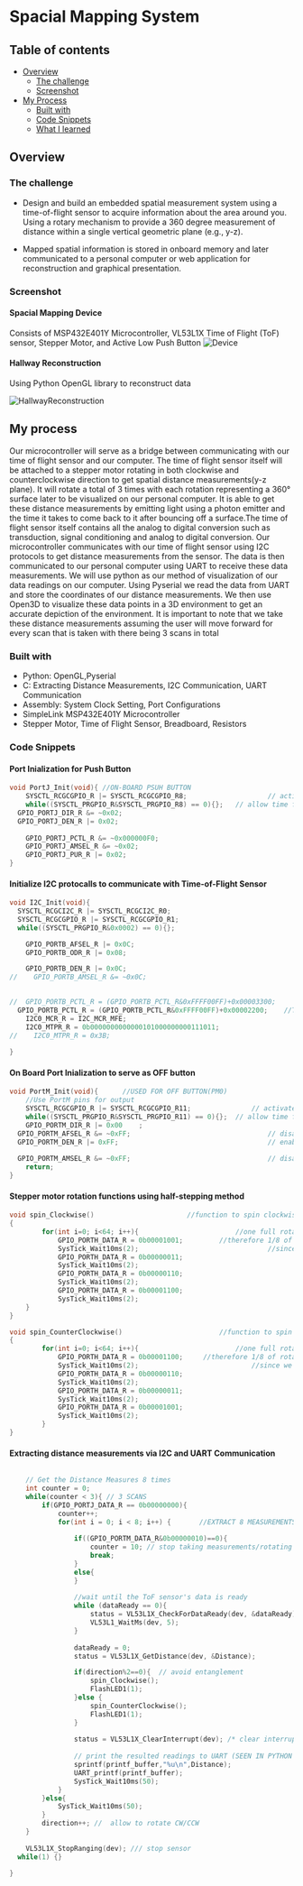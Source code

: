# Spacial Mapping System

## Table of contents

- [Overview](#overview)
  - [The challenge](#the-challenge)
  - [Screenshot](#screenshot)
- [My Process](#my-Process)
  - [Built with](#built-with)
  - [Code Snippets](#code-Snippets)
  - [What I learned](#what-i-learned)

## Overview

### The challenge
- Design and build an embedded spatial measurement system using a time-of-flight sensor to acquire
information about the area around you. Using a rotary mechanism to provide a 360 degree measurement
of distance within a single vertical geometric plane (e.g., y-z). 

- Mapped spatial information is stored in onboard memory and later communicated to a personal computer or web application for reconstruction and graphical presentation.

### Screenshot

#### Spacial Mapping Device
Consists of MSP432E401Y Microcontroller,  VL53L1X Time of Flight (ToF) sensor, Stepper Motor, and Active Low Push Button
![Device](./images/Device.jpg)

#### Hallway Reconstruction
Using Python OpenGL library to reconstruct data

![HallwayReconstruction](./images/HallwayReconstruction.png)

## My process
Our microcontroller will serve as a bridge between communicating with our time of flight sensor
and our computer. The time of flight sensor itself will be attached to a stepper motor
rotating in both clockwise and counterclockwise direction to get spatial distance
measurements(y-z plane). It will rotate a total of 3 times with each rotation representing a 360°
surface later to be visualized on our personal computer. It is able to get these distance
measurements by emitting light using a photon emitter and the time it takes to come back to it
after bouncing off a surface.The time of flight sensor itself contains all the analog to digital
conversion such as transduction, signal conditioning and analog to digital conversion. Our
microcontroller communicates with our time of flight sensor using I2C protocols to get distance
measurements from the sensor. The data is then communicated to our personal computer using
UART to receive these data measurements. We will use python as our method of visualization of
our data readings on our computer. Using Pyserial we read the data from UART and store the
coordinates of our distance measurements. We then use Open3D to visualize these data points in
a 3D environment to get an accurate depiction of the environment. It is important to note that we
take these distance measurements assuming the user will move forward for every scan that is
taken with there being 3 scans in total

### Built with

- Python: OpenGL,Pyserial
- C:  Extracting Distance Measurements, I2C Communication, UART Communication
- Assembly: System Clock Setting, Port Configurations
- SimpleLink MSP432E401Y Microcontroller
- Stepper Motor, Time of Flight Sensor, Breadboard, Resistors

### Code Snippets

#### Port Inialization for Push Button
```C
void PortJ_Init(void){ //ON-BOARD PSUH BUTTON
	SYSCTL_RCGCGPIO_R |= SYSCTL_RCGCGPIO_R8;					// activate clock for Port J
	while((SYSCTL_PRGPIO_R&SYSCTL_PRGPIO_R8) == 0){};	// allow time for clock to stabilize
  GPIO_PORTJ_DIR_R &= ~0x02;    										// make PJ1 in 
  GPIO_PORTJ_DEN_R |= 0x02;     										// enable digital I/O on PJ1
	
	GPIO_PORTJ_PCTL_R &= ~0x000000F0;	 								//  configure PJ1 as GPIO 
	GPIO_PORTJ_AMSEL_R &= ~0x02;											//  disable analog functionality on PJ1		
	GPIO_PORTJ_PUR_R |= 0x02;													//	enable weak pull up resistor
}
```

#### Initialize I2C protocalls to communicate with Time-of-Flight Sensor
```C
void I2C_Init(void){
  SYSCTL_RCGCI2C_R |= SYSCTL_RCGCI2C_R0;           													// activate I2C0
  SYSCTL_RCGCGPIO_R |= SYSCTL_RCGCGPIO_R1;          												// activate port B
  while((SYSCTL_PRGPIO_R&0x0002) == 0){};																		// ready?

    GPIO_PORTB_AFSEL_R |= 0x0C;           																	// 3) enable alt funct on PB2,3       0b00001100
    GPIO_PORTB_ODR_R |= 0x08;             																	// 4) enable open drain on PB3 only

    GPIO_PORTB_DEN_R |= 0x0C;             																	// 5) enable digital I/O on PB2,3
//    GPIO_PORTB_AMSEL_R &= ~0x0C;          																// 7) disable analog functionality on PB2,3

                                                                            // 6) configure PB2,3 as I2C
//  GPIO_PORTB_PCTL_R = (GPIO_PORTB_PCTL_R&0xFFFF00FF)+0x00003300;
  GPIO_PORTB_PCTL_R = (GPIO_PORTB_PCTL_R&0xFFFF00FF)+0x00002200;    //TED
    I2C0_MCR_R = I2C_MCR_MFE;                      													// 9) master function enable
    I2C0_MTPR_R = 0b0000000000000101000000000111011;                       	// 8) configure for 100 kbps clock (added 8 clocks of glitch suppression ~50ns)
//    I2C0_MTPR_R = 0x3B;                                        						// 8) configure for 100 kbps clock
        
}

```

#### On Board Port Inialization to serve as OFF button
```C
void PortM_Init(void){      //USED FOR OFF BUTTON(PM0)
	//Use PortM pins for output
	SYSCTL_RCGCGPIO_R |= SYSCTL_RCGCGPIO_R11;				// activate clock for Port M
	while((SYSCTL_PRGPIO_R&SYSCTL_PRGPIO_R11) == 0){};	// allow time for clock to stabilize
	GPIO_PORTM_DIR_R |= 0x00	;        								// making PM0 an input  
  GPIO_PORTM_AFSEL_R &= ~0xFF;     								// disable alt funct on PN0
  GPIO_PORTM_DEN_R |= 0xFF;        								// enable digital I/O on PN0
																									
  GPIO_PORTM_AMSEL_R &= ~0xFF;     								// disable analog functionality on PN0		
	return;
}
```

#### Stepper motor rotation functions using half-stepping method
```C
void spin_Clockwise()						//function to spin clockwise 45 degrees
{
		for(int i=0; i<64; i++){						//one full rotation through full stepping takes 2048 steps
			GPIO_PORTH_DATA_R = 0b00001001;			//therefore 1/8 of rotation is 45 deg is 256 steps
			SysTick_Wait10ms(2);								//since we have 4 steps in the loop, i= 256/4 = 64
			GPIO_PORTH_DATA_R = 0b00000011;
			SysTick_Wait10ms(2);
			GPIO_PORTH_DATA_R = 0b00000110;
			SysTick_Wait10ms(2);
			GPIO_PORTH_DATA_R = 0b00001100;
			SysTick_Wait10ms(2);
	}
}

void spin_CounterClockwise()						//function to spin clockwise 45 degrees
{
		for(int i=0; i<64; i++){						//one full rotation through full stepping takes 2048 steps
			GPIO_PORTH_DATA_R = 0b00001100;		//therefore 1/8 of rotation is 45 deg is 256 steps
			SysTick_Wait10ms(2);							//since we have 4 steps in the loop, i= 256/4 = 64
			GPIO_PORTH_DATA_R = 0b00000110;
			SysTick_Wait10ms(2);
			GPIO_PORTH_DATA_R = 0b00000011;
			SysTick_Wait10ms(2);
			GPIO_PORTH_DATA_R = 0b00001001;
			SysTick_Wait10ms(2);
		}
}
```

#### Extracting distance measurements via I2C and UART Communication
```C

	// Get the Distance Measures 8 times
	int counter = 0;
	while(counter < 3){ // 3 SCANS
		if(GPIO_PORTJ_DATA_R == 0b00000000){
			counter++;
			for(int i = 0; i < 8; i++) {       //EXTRACT 8 MEASUREMENTS
				
				if((GPIO_PORTM_DATA_R&0b00000010)==0){
					counter = 10; // stop taking measurements/rotating
					break;
				}
				else{
				}
				
				//wait until the ToF sensor's data is ready
				while (dataReady == 0){
					status = VL53L1X_CheckForDataReady(dev, &dataReady); // check if data has
					VL53L1_WaitMs(dev, 5);
				}
				
				dataReady = 0;
				status = VL53L1X_GetDistance(dev, &Distance);					//VALUE OF R

				if(direction%2==0){  // avoid entanglement
					spin_Clockwise();	
					FlashLED1(1);
				}else {
					spin_CounterClockwise();
					FlashLED1(1);					
				}
						
				status = VL53L1X_ClearInterrupt(dev); /* clear interrupt has to be called to enable next interrupt*/
				
				// print the resulted readings to UART (SEEN IN PYTHON SHELL)
				sprintf(printf_buffer,"%u\n",Distance);
				UART_printf(printf_buffer);
				SysTick_Wait10ms(50);
			}
		}else{
			SysTick_Wait10ms(50);
		}
		direction++; //  allow to rotate CW/CCW
	}
  
	VL53L1X_StopRanging(dev); /// stop sensor
  while(1) {}

}
```


